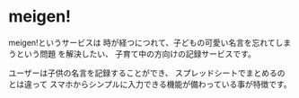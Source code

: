 # meigen!
meigen!というサービスは
時が経つにつれて、子どもの可愛い名言を忘れてしまうという問題 を解決したい、
子育て中の方向けの記録サービスです。

ユーザーは子供の名言を記録することができ、
スプレッドシートでまとめるのとは違って
スマホからシンプルに入力できる機能が備わっている事が特徴です。
